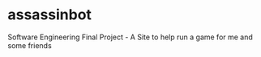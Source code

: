 # assassinbot
Software Engineering Final Project - A Site to help run a game for me and some friends
